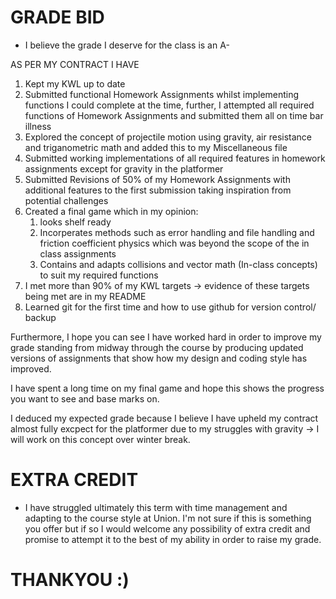 # GRADE BID

* I believe the grade I deserve for the class is an A-

AS PER MY CONTRACT I HAVE

1. Kept my KWL up to date
2. Submitted functional Homework Assignments whilst implementing functions I could complete at the time, further, I attempted all required functions of Homework Assignments and submitted them all on time bar illness
3. Explored the concept of projectile motion using gravity, air resistance and triganometric math and added this to my Miscellaneous file
4. Submitted working implementations of all required features in homework assignments except for gravity in the platformer
5. Submitted Revisions of 50% of my Homework Assignments with additional features to the first submission taking inspiration from potential challenges
6. Created a final game which in my opinion:
    1. looks shelf ready
    2. Incorperates methods such as error handling and file handling and friction coefficient physics which was beyond the scope of the in class assignments
    3. Contains and adapts collisions and vector math (In-class concepts) to suit my required functions
7. I met more than 90% of my KWL targets &rarr; evidence of these targets being met are in my README
8. Learned git for the first time and how to use github for version control/ backup

Furthermore, I hope you can see I have worked hard in order to improve my grade standing from midway through the course by producing updated versions of assignments that show how my design and coding style has improved. 

I have spent a long time on my final game and hope this shows the progress you want to see and base marks on.

I deduced my expected grade because I believe I have upheld my contract almost fully excpect for the platformer due to my struggles with gravity &rarr; I will work on this concept over winter break.

# EXTRA CREDIT

* I have struggled ultimately this term with time management and adapting to the course style at Union. I'm not sure if this is something you offer but if so I would welcome any possibility of extra credit and promise to attempt it to the best of my ability in order to raise my grade. 

#

# THANKYOU :)
